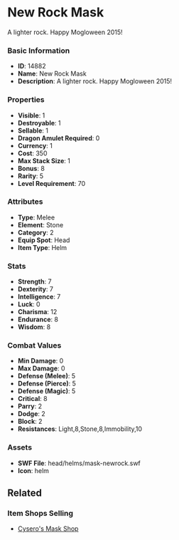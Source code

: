 # New Rock Mask

A lighter rock. Happy Mogloween 2015!

### Basic Information

- **ID**: 14882
- **Name**: New Rock Mask
- **Description**: A lighter rock. Happy Mogloween 2015!

### Properties

- **Visible**: 1
- **Destroyable**: 1
- **Sellable**: 1
- **Dragon Amulet Required**: 0
- **Currency**: 1
- **Cost**: 350
- **Max Stack Size**: 1
- **Bonus**: 8
- **Rarity**: 5
- **Level Requirement**: 70

### Attributes

- **Type**: Melee
- **Element**: Stone
- **Category**: 2
- **Equip Spot**: Head
- **Item Type**: Helm

### Stats

- **Strength**: 7
- **Dexterity**: 7
- **Intelligence**: 7
- **Luck**: 0
- **Charisma**: 12
- **Endurance**: 8
- **Wisdom**: 8

### Combat Values

- **Min Damage**: 0
- **Max Damage**: 0
- **Defense (Melee)**: 5
- **Defense (Pierce)**: 5
- **Defense (Magic)**: 5
- **Critical**: 8
- **Parry**: 2
- **Dodge**: 2
- **Block**: 2
- **Resistances**: Light,8,Stone,8,Immobility,10

### Assets

- **SWF File**: head/helms/mask-newrock.swf
- **Icon**: helm

## Related

### Item Shops Selling

- [Cysero's Mask Shop](../item-shops/116-cysero-s-mask-shop.md)


